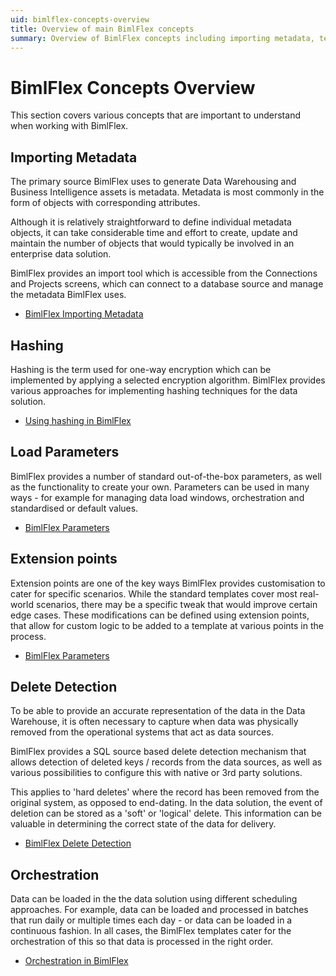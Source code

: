 ```yaml
---
uid: bimlflex-concepts-overview
title: Overview of main BimlFlex concepts
summary: Overview of BimlFlex concepts including importing metadata, templates, integration keys, load parameters, and delete detection
---
```

# BimlFlex Concepts Overview

This section covers various concepts that are important to understand when working with BimlFlex.

## Importing Metadata

The primary source BimlFlex uses to generate Data Warehousing and Business Intelligence assets is metadata. Metadata is most commonly in the form of objects with corresponding attributes.

Although it is relatively straightforward to define individual metadata objects, it can take considerable time and effort to create, update and maintain the number of objects that would typically be involved in an enterprise data solution.

BimlFlex provides an import tool which is accessible from the Connections and Projects screens, which can connect to a database source and manage the metadata BimlFlex uses.

* [BimlFlex Importing Metadata](xref:bimlflex-importing-metadata)

## Hashing

Hashing is the term used for one-way encryption which can be implemented by applying a selected encryption algorithm. BimlFlex provides various approaches for implementing hashing techniques for the data solution.

* [Using hashing in BimlFlex](xref:hashing-in-bimlflex.md)

## Load Parameters

BimlFlex provides a number of standard out-of-the-box parameters, as well as the functionality to create your own. Parameters can be used in many ways - for example for managing data load windows, orchestration and standardised or default values.

* [BimlFlex Parameters](xref:bimlflex-metadata-parameters)

## Extension points

Extension points are one of the key ways BimlFlex provides customisation to cater for specific scenarios. While the standard templates cover most real-world scenarios, there may be a specific tweak that would improve certain edge cases. These modifications can be defined using extension points, that allow for custom logic to be added to a template at various points in the process.

* [BimlFlex Parameters](xref:bimlflex-extension-points)

## Delete Detection

To be able to provide an accurate representation of the data in the Data Warehouse, it is often necessary to capture when data was physically removed from the operational systems that act as data sources.

BimlFlex provides a SQL source based delete detection mechanism that allows detection of deleted keys / records from the data sources, as well as various possibilities to configure this with native or 3rd party solutions.

This applies to 'hard deletes' where the record has been removed from the original system, as opposed to end-dating. In the data solution, the event of deletion can be stored as a 'soft' or 'logical' delete. This information can be valuable in determining the correct state of the data for delivery.

* [BimlFlex Delete Detection](xref:bimlflex-delete-detection)

## Orchestration

Data can be loaded in the the data solution using different scheduling approaches. For example, data can be loaded and processed in batches that run daily or multiple times each day - or data can be loaded in a continuous fashion. In all cases, the BimlFlex templates cater for the orchestration of this so that data is processed in the right order.

* [Orchestration in BimlFlex](xref:bimlflex-orchestration)
